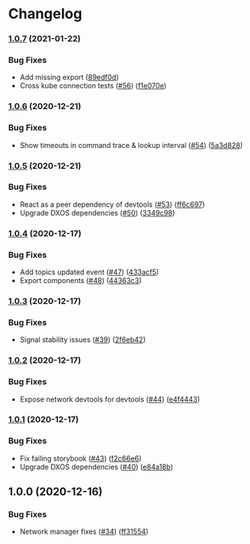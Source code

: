 # Changelog

### [1.0.7](https://www.github.com/dxos/mesh/compare/v1.0.6...v1.0.7) (2021-01-22)


### Bug Fixes

* Add missing export ([89edf0d](https://www.github.com/dxos/mesh/commit/89edf0d06da155594ff6a97fea9214fe8ee03173))
* Cross kube connection tests ([#56](https://www.github.com/dxos/mesh/issues/56)) ([f1e070e](https://www.github.com/dxos/mesh/commit/f1e070e15902a6c04bc5a4d718b1a602e01806e0))

### [1.0.6](https://www.github.com/dxos/mesh/compare/v1.0.5...v1.0.6) (2020-12-21)


### Bug Fixes

* Show timeouts in command trace & lookup interval ([#54](https://www.github.com/dxos/mesh/issues/54)) ([5a3d828](https://www.github.com/dxos/mesh/commit/5a3d828da1fbd02ef7799ec513dae26106978193))

### [1.0.5](https://www.github.com/dxos/mesh/compare/v1.0.4...v1.0.5) (2020-12-21)


### Bug Fixes

* React as a peer dependency of devtools ([#53](https://www.github.com/dxos/mesh/issues/53)) ([ff6c697](https://www.github.com/dxos/mesh/commit/ff6c69713e658bb8588f40d72439ede52c0982b0))
* Upgrade DXOS dependencies ([#50](https://www.github.com/dxos/mesh/issues/50)) ([3349c98](https://www.github.com/dxos/mesh/commit/3349c98615ce886ce3072ad54bcb3451e537c97d))

### [1.0.4](https://www.github.com/dxos/mesh/compare/v1.0.3...v1.0.4) (2020-12-17)


### Bug Fixes

* Add topics updated event ([#47](https://www.github.com/dxos/mesh/issues/47)) ([433acf5](https://www.github.com/dxos/mesh/commit/433acf5688e588c0c1140c8a5c8796932598636a))
* Export components ([#48](https://www.github.com/dxos/mesh/issues/48)) ([44363c3](https://www.github.com/dxos/mesh/commit/44363c3525ea1f871dacd67c26f332312963a221))

### [1.0.3](https://www.github.com/dxos/mesh/compare/v1.0.2...v1.0.3) (2020-12-17)


### Bug Fixes

* Signal stability issues ([#39](https://www.github.com/dxos/mesh/issues/39)) ([2f6eb42](https://www.github.com/dxos/mesh/commit/2f6eb4229bcef5daae447348a860b7aa4270483a))

### [1.0.2](https://www.github.com/dxos/mesh/compare/v1.0.1...v1.0.2) (2020-12-17)


### Bug Fixes

* Expose network devtools for devtools ([#44](https://www.github.com/dxos/mesh/issues/44)) ([e4f4443](https://www.github.com/dxos/mesh/commit/e4f4443b7d68ef09a59e1ec272e740ec72cd32ba))

### [1.0.1](https://www.github.com/dxos/mesh/compare/v1.0.0...v1.0.1) (2020-12-17)


### Bug Fixes

* Fix failing storybook ([#43](https://www.github.com/dxos/mesh/issues/43)) ([f2c66e6](https://www.github.com/dxos/mesh/commit/f2c66e60e93a140e0ebeb278d4668f4cc449f4c4))
* Upgrade DXOS dependencies ([#40](https://www.github.com/dxos/mesh/issues/40)) ([e84a18b](https://www.github.com/dxos/mesh/commit/e84a18b736dbc63b4e3a3e75bb10ff20cb9ab746))

## 1.0.0 (2020-12-16)


### Bug Fixes

* Network manager fixes ([#34](https://www.github.com/dxos/mesh/issues/34)) ([ff31554](https://www.github.com/dxos/mesh/commit/ff315540afd02e8d404e8793ae5a65b4103ccfd4))
